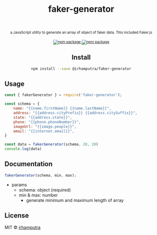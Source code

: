 <div align="center">
<h1>
<br/>
faker-generator
<br/>
<br/>
</h1>

<small>
a JavaScript utility to generate an array of object of faker data. This included Faker.js
</small>
<br/>
<br/>
<sup>
<a href="https://www.npmjs.com/package/@irhamputra/use-lottie" target="_blank">
<img src="https://img.shields.io/npm/v/@irhamputra/use-lottie.svg" alt="npm package" />
</a>
<a href="https://standardjs.com" target="_blank">
<img src="https://img.shields.io/badge/code_style-standard-brightgreen.svg" alt="npm package" />
</a>
</sup>

## Install

```bash
npm install --save @irhamputra/faker-generator
```
</div>

## Usage
```javascript
const { fakerGenerator } = require('faker-generator');

const schema = {
    name: "{{name.firstName}} {{name.lastName}}",
    address: "{{address.cityPrefix}} {{address.citySuffix}}",
    state: "{{address.state}}",
    phone: "{{phone.phoneNumber}}",
    imageUrl: "{{image.people}}",
    email: "{{internet.email}}",
}

const data = fakerGenerator(schema, 20, 20)
console.log(data)
```

## Documentation

```javascript
fakerGenerator(schema, min, max);
```

* params
    * schema: object (required)
    * min & max: number
        * generate minimum and maximum length of array 

## License

MIT © [irhamputra](https://github.com/irhamputra)
